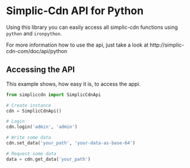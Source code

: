 Simplic-Cdn API for Python
===

Using this library you can easily access all simplic-cdn functions using `python` and `ironpython`.

For more information how to use the api, just take a look at http://simplic-cdn-com/doc/api/python

## Accessing the API

This example shows, how easy it is, to access the appi.

```python
from simpliccdn import SimplicCdnApi

# Create instance
cdn = SimplicCdnApi()

# Login
cdn.login('admin', 'admin')

# Write some data
cdn.set_data('your_path', 'your-data-as-base-64')

# Request some data
data = cdn.get_data('your_path')
```